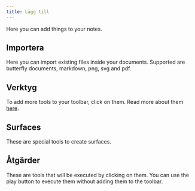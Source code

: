```yaml
---
title: Lägg till
---
```


Here you can add things to your notes.

## Importera

Here you can import existing files inside your documents.
Supported are butterfly documents, markdown, png, svg and pdf.

## Verktyg

To add more tools to your toolbar, click on them.
Read more about them [here](tools).

## Surfaces

These are special tools to create surfaces.

## Åtgärder

These are tools that will be executed by clicking on them.
You can use the play button to execute them without adding them to the toolbar.
